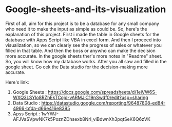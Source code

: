 # Google-sheets-and-its-visualization

First of all, aim for this project is to be a database for any small company who need it to make the input as simple as could be.
So, here's the explanation of this project. First i made the table in Google sheets for the database with Apps Script like VBA in excel form. And then I proceed into visualization, so we can clearly see the progress of sales or whatever you filled in that table. And then the boss or anywho can make the decision more accurate.
In the google sheets ther's more notes in "Readme" sheet. So, you will know how my database works.
After you all saw and filled in the google sheet. Go cek the Data studio for the decision-making more accurate.

Here's link:
1. Google Sheets : https://docs.google.com/spreadsheets/d/1eiVW6S-WXQ3LSYlo8RZhEkTCojd-vARMJiC19nSwdf0/edit?usp=sharing
2. Data Studio : https://datastudio.google.com/reporting/96487808-ed84-4966-bfda-d66e416e8395
3. Apss Script : 1wYWJ-AFJVaSVpwNK7k5PoznZDhsexb8NrI_viBdwnXh3pqtSeK6Q6zVK
